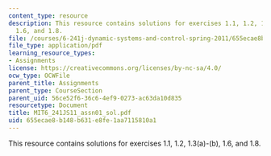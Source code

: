 ```yaml
---
content_type: resource
description: This resource contains solutions for exercises 1.1, 1.2, 1.3(a)-(b),
  1.6, and 1.8.
file: /courses/6-241j-dynamic-systems-and-control-spring-2011/655ecae8b148b631e8fe1aa7115810a1_MIT6_241JS11_assn01_sol.pdf
file_type: application/pdf
learning_resource_types:
- Assignments
license: https://creativecommons.org/licenses/by-nc-sa/4.0/
ocw_type: OCWFile
parent_title: Assignments
parent_type: CourseSection
parent_uid: 56ce52f6-36c6-4ef9-0273-ac63da10d835
resourcetype: Document
title: MIT6_241JS11_assn01_sol.pdf
uid: 655ecae8-b148-b631-e8fe-1aa7115810a1
---
```

This resource contains solutions for exercises 1.1, 1.2, 1.3(a)-(b), 1.6, and 1.8.